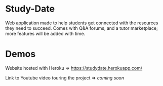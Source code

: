 # Study-Date
Web application made to help students get connected with the resources they need to succeed. Comes with Q&amp;A forums, and a tutor marketplace; more features will be added with time.  
# Demos
Website hosted with Heroku => https://studydate.herokuapp.com/

Link to Youtube video touring the project => *coming soon*
